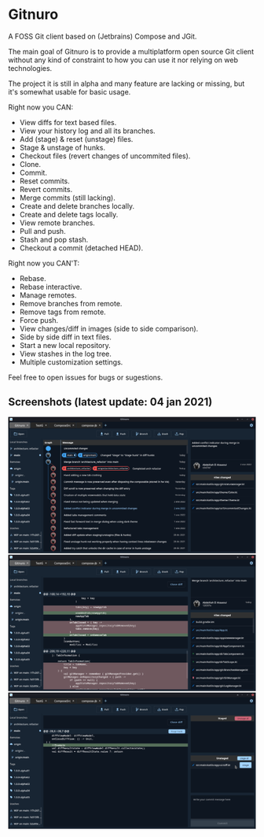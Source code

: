 # Gitnuro

A FOSS Git client based on (Jetbrains) Compose and JGit.

The main goal of Gitnuro is to provide a multiplatform open source Git client without any kind of constraint to how you can use it nor relying on web technologies.

The project it is still in alpha and many feature are lacking or missing, but it's somewhat usable for basic usage. 

Right now you CAN:

- View diffs for text based files.
- View your history log and all its branches.
- Add (stage) & reset (unstage) files.
- Stage & unstage of hunks.
- Checkout files (revert changes of uncommited files).
- Clone.
- Commit.
- Reset commits.
- Revert commits.
- Merge commits (still lacking).
- Create and delete branches locally.
- Create and delete tags locally.
- View remote branches.
- Pull and push.
- Stash and pop stash.
- Checkout a commit (detached HEAD).

Right now you CAN'T:

- Rebase.
- Rebase interactive.
- Manage remotes.
- Remove branches from remote.
- Remove tags from remote.
- Force push.
- View changes/diff in images (side to side comparison).
- Side by side diff in text files.
- Start a new local repository.
- View stashes in the log tree.
- Multiple customization settings.


Feel free to open issues for bugs or sugestions.

## Screenshots (latest update: 04 jan 2021)
![Example 1](/res/img/gitnuro_example_1.png)
![Example 2](/res/img/gitnuro_example_2.png)
![Example 3](/res/img/gitnuro_example_3.png)
